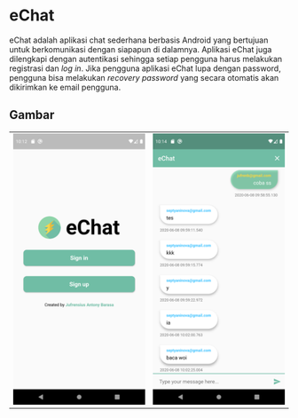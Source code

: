 # eChat

eChat adalah aplikasi chat sederhana berbasis Android yang bertujuan untuk berkomunikasi dengan siapapun di dalamnya. Aplikasi eChat juga dilengkapi dengan autentikasi sehingga setiap pengguna harus melakukan registrasi dan *log in*. Jika pengguna aplikasi eChat lupa dengan password, pengguna bisa melakukan *recovery password* yang secara otomatis akan dikirimkan ke email pengguna.

## Gambar
<table>
  <tr>
    <td><img src="https://raw.githubusercontent.com/Jufrenbarasa/venus/master/screenshoot/Screenshot_1591585938.png"/></td>
    <td><img src="https://raw.githubusercontent.com/Jufrenbarasa/venus/master/screenshoot/Screenshot_1591586052.png"/></td>
  </tr>
</table>


